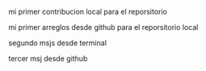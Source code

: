 
mi primer contribucion local para el reporsitorio

mi primer arreglos desde github para el reporsitorio local

segundo msjs desde terminal

tercer msj desde github
